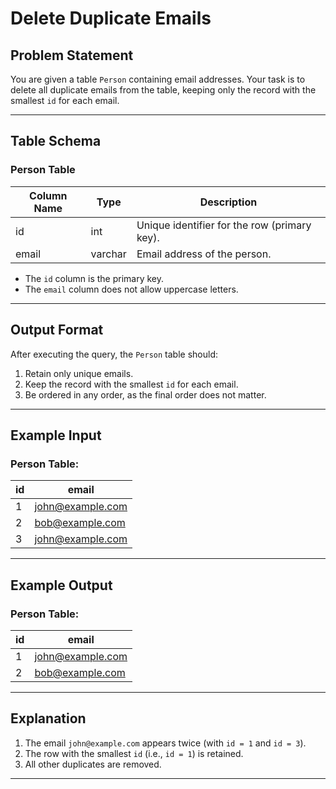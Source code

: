 # Delete Duplicate Emails

## Problem Statement

You are given a table `Person` containing email addresses. Your task is to delete all duplicate emails from the table, keeping only the record with the smallest `id` for each email.

---

## Table Schema

### Person Table
| Column Name | Type    | Description                              |
|-------------|---------|------------------------------------------|
| id          | int     | Unique identifier for the row (primary key). |
| email       | varchar | Email address of the person.            |

- The `id` column is the primary key.
- The `email` column does not allow uppercase letters.

---

## Output Format

After executing the query, the `Person` table should:
1. Retain only unique emails.
2. Keep the record with the smallest `id` for each email.
3. Be ordered in any order, as the final order does not matter.

---

## Example Input

### Person Table:
| id | email            |
|----|------------------|
| 1  | john@example.com |
| 2  | bob@example.com  |
| 3  | john@example.com |

---

## Example Output

### Person Table:
| id | email            |
|----|------------------|
| 1  | john@example.com |
| 2  | bob@example.com  |

---

## Explanation

1. The email `john@example.com` appears twice (with `id = 1` and `id = 3`).
2. The row with the smallest `id` (i.e., `id = 1`) is retained.
3. All other duplicates are removed.

---
